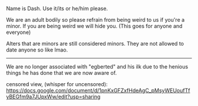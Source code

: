 Name is Dash. Use it/its or he/him please.

We are an adult bodily so please refrain from being weird to us if you're a minor. If you are being weird we will hide you. (This goes for anyone and everyone)

Alters that are minors are still considered minors. They are not allowed to date anyone so like lmao.

----------------------

We are no longer associated with "egberted" and his ilk due to the henious things he has done that we are now aware of.

censored view, (whisper for uncensored): https://docs.google.com/document/d/1pnKxGFZxfHdeAgC_pMsyWEUoufTfyBEGfm9a7JUpxWw/edit?usp=sharing
